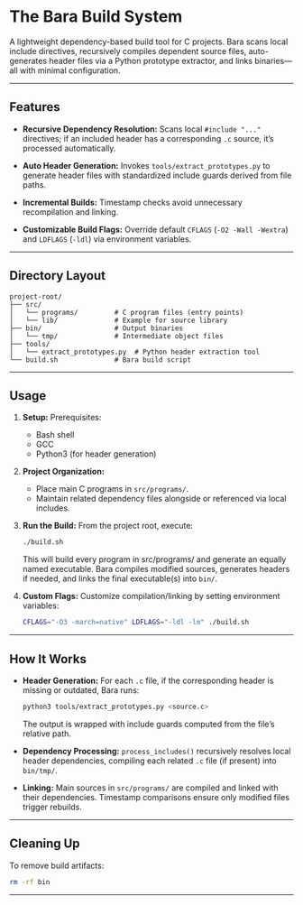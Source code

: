 # The Bara Build System

A lightweight dependency-based build tool for C projects. Bara scans local include directives, recursively compiles dependent source files, auto-generates header files via a Python prototype extractor, and links binaries—all with minimal configuration.

---

## Features

- **Recursive Dependency Resolution:**
  Scans local `#include "..."` directives; if an included header has a corresponding `.c` source, it’s processed automatically.

- **Auto Header Generation:**
  Invokes `tools/extract_prototypes.py` to generate header files with standardized include guards derived from file paths.

- **Incremental Builds:**
  Timestamp checks avoid unnecessary recompilation and linking.

- **Customizable Build Flags:**
  Override default `CFLAGS` (`-O2 -Wall -Wextra`) and `LDFLAGS` (`-ldl`) via environment variables.

---

## Directory Layout

```
project-root/
├── src/
│   └── programs/         # C program files (entry points)
│   └── lib/         	  # Example for source library
├── bin/                  # Output binaries
│   └── tmp/              # Intermediate object files
├── tools/
│   └── extract_prototypes.py  # Python header extraction tool
└── build.sh              # Bara build script
```

---

## Usage

1. **Setup:**
   Prerequisites:
   - Bash shell
   - GCC
   - Python3 (for header generation)

2. **Project Organization:**
   - Place main C programs in `src/programs/`.
   - Maintain related dependency files alongside or referenced via local includes.

3. **Run the Build:**
   From the project root, execute:
   ```bash
   ./build.sh
   ```
   This will build every program in src/programs/ and generate an equally named executable.
   Bara compiles modified sources, generates headers if needed, and links the final executable(s) into `bin/`.

4. **Custom Flags:**
   Customize compilation/linking by setting environment variables:
   ```bash
   CFLAGS="-O3 -march=native" LDFLAGS="-ldl -lm" ./build.sh
   ```

---

## How It Works

- **Header Generation:**
  For each `.c` file, if the corresponding header is missing or outdated, Bara runs:
  ```bash
  python3 tools/extract_prototypes.py <source.c>
  ```
  The output is wrapped with include guards computed from the file’s relative path.

- **Dependency Processing:**
  `process_includes()` recursively resolves local header dependencies, compiling each related `.c` file (if present) into `bin/tmp/`.

- **Linking:**
  Main sources in `src/programs/` are compiled and linked with their dependencies. Timestamp comparisons ensure only modified files trigger rebuilds.

---

## Cleaning Up

To remove build artifacts:
```bash
rm -rf bin
```

---

